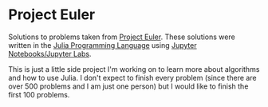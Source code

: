 # Project Euler
 Solutions to problems taken from [Project Euler](https://projecteuler.net/). These solutions were written in the [Julia Programming Language](https://julialang.org/) using [Jupyter Notebooks/Jupyter Labs](https://jupyter.org/).

This is just a little side project I'm working on to learn more about algorithms and how to use Julia. I don't expect to finish every problem (since there are over 500 problems and I am just one person) but I would like to finish the first 100 problems.